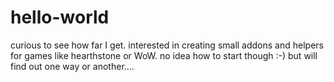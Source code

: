 # hello-world

curious to see how far I get.
interested in creating small addons and helpers for games like hearthstone or WoW.
no idea how to start though :-) but will find out one way or another....
